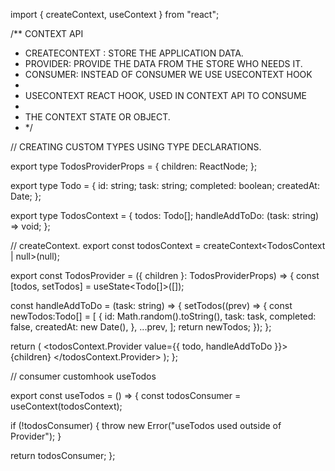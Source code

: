 import { createContext, useContext } from "react";

/\*\* CONTEXT API

- CREATECONTEXT : STORE THE APPLICATION DATA.
- PROVIDER: PROVIDE THE DATA FROM THE STORE WHO NEEDS IT.
- CONSUMER: INSTEAD OF CONSUMER WE USE USECONTEXT HOOK
-
- USECONTEXT REACT HOOK, USED IN CONTEXT API TO CONSUME
-
- THE CONTEXT STATE OR OBJECT.
- \*/

// CREATING CUSTOM TYPES USING TYPE DECLARATIONS.

export type TodosProviderProps = {
children: ReactNode;
};

export type Todo = {
id: string;
task: string;
completed: boolean;
createdAt: Date;
};

export type TodosContext = {
todos: Todo[];
handleAddToDo: (task: string) => void;
};

// createContext.
export const todosContext = createContext<TodosContext | null>(null);

export const TodosProvider = ({ children }: TodosProviderProps) => {
const [todos, setTodos] = useState<Todo[]>([]);

const handleAddToDo = (task: string) => {
setTodos((prev) => {
const newTodos:Todo[] = [
{
id: Math.random().toString(),
task: task,
completed: false,
createdAt: new Date(),
},
...prev,
];
return newTodos;
});
};

return (
<todosContext.Provider value={{ todo, handleAddToDo }}>
{children}
</todosContext.Provider>
);
};

// consumer customhook useTodos

export const useTodos = () => {
const todosConsumer = useContext(todosContext);

if (!todosConsumer) {
throw new Error("useTodos used outside of Provider");
}

return todosConsumer;
};
